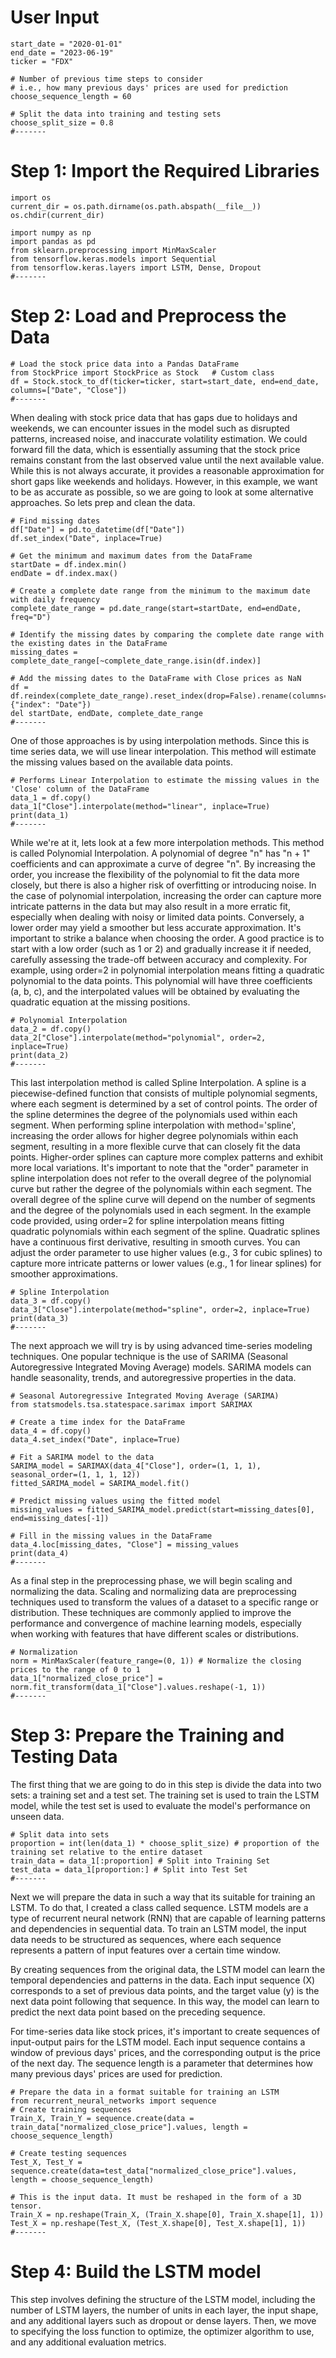 # User Input
```
start_date = "2020-01-01"
end_date = "2023-06-19"
ticker = "FDX" 

# Number of previous time steps to consider
# i.e., how many previous days' prices are used for prediction
choose_sequence_length = 60

# Split the data into training and testing sets
choose_split_size = 0.8
#-------
```



# Step 1: Import the Required Libraries 
```
import os
current_dir = os.path.dirname(os.path.abspath(__file__))
os.chdir(current_dir)

import numpy as np
import pandas as pd
from sklearn.preprocessing import MinMaxScaler
from tensorflow.keras.models import Sequential
from tensorflow.keras.layers import LSTM, Dense, Dropout
#-------
```





# Step 2: Load and Preprocess the Data
```
# Load the stock price data into a Pandas DataFrame
from StockPrice import StockPrice as Stock   # Custom class
df = Stock.stock_to_df(ticker=ticker, start=start_date, end=end_date, columns=["Date", "Close"])
#-------
```

When dealing with stock price data that has gaps due to holidays and
weekends, we can encounter issues in the model such as disrupted patterns,
increased noise, and inaccurate volatility estimation. We could forward
fill the data, which is essentially assuming that the stock price remains
constant from the last observed value until the next available value.
While this is not always accurate, it provides a reasonable approximation
for short gaps like weekends and holidays. However, in this example, we
want to be as accurate as possible, so we are going to look at some
alternative approaches. So lets prep and clean the data.




```
# Find missing dates
df["Date"] = pd.to_datetime(df["Date"])
df.set_index("Date", inplace=True)

# Get the minimum and maximum dates from the DataFrame
startDate = df.index.min()
endDate = df.index.max()

# Create a complete date range from the minimum to the maximum date with daily frequency
complete_date_range = pd.date_range(start=startDate, end=endDate, freq="D")

# Identify the missing dates by comparing the complete date range with the existing dates in the DataFrame
missing_dates = complete_date_range[~complete_date_range.isin(df.index)]

# Add the missing dates to the DataFrame with Close prices as NaN
df = df.reindex(complete_date_range).reset_index(drop=False).rename(columns={"index": "Date"})
del startDate, endDate, complete_date_range
#-------
```


One of those approaches is by using interpolation
methods. Since this is time series data, we will use linear interpolation.
This method will estimate the missing values based on the available data points.

```
# Performs Linear Interpolation to estimate the missing values in the 'Close' column of the DataFrame
data_1 = df.copy()
data_1["Close"].interpolate(method="linear", inplace=True)
print(data_1)
#-------
```

While we're at it, lets look at a few more interpolation methods. This method is called Polynomial Interpolation.
A polynomial of degree "n" has "n + 1" coefficients and can approximate a
curve of degree "n". By increasing the order, you increase the flexibility
of the polynomial to fit the data more closely, but there is also a higher
risk of overfitting or introducing noise.  In the case of polynomial
interpolation, increasing the order can capture more intricate patterns in
the data but may also result in a more erratic fit, especially when
dealing with noisy or limited data points. Conversely, a lower order may
yield a smoother but less accurate approximation.  It's important to
strike a balance when choosing the order. A good practice is to start with
a low order (such as 1 or 2) and gradually increase it if needed,
carefully assessing the trade-off between accuracy and complexity.  For
example, using order=2 in polynomial interpolation means fitting a
quadratic polynomial to the data points. This polynomial will have three
coefficients (a, b, c), and the interpolated values will be obtained by
evaluating the quadratic equation at the missing positions.

```
# Polynomial Interpolation
data_2 = df.copy()
data_2["Close"].interpolate(method="polynomial", order=2, inplace=True)
print(data_2)
#-------
```



This last interpolation method is called Spline Interpolation.
A spline is a piecewise-defined function that consists of multiple
polynomial segments, where each segment is determined by a set of control
points. The order of the spline determines the degree of the polynomials
used within each segment.  When performing spline interpolation with
method='spline', increasing the order allows for higher degree polynomials
within each segment, resulting in a more flexible curve that can closely
fit the data points. Higher-order splines can capture more complex
patterns and exhibit more local variations.  It's important to note that
the "order" parameter in spline interpolation does not refer to the
overall degree of the polynomial curve but rather the degree of the
polynomials within each segment. The overall degree of the spline curve
will depend on the number of segments and the degree of the polynomials
used in each segment.  In the example code provided, using order=2 for
spline interpolation means fitting quadratic polynomials within each
segment of the spline. Quadratic splines have a continuous first
derivative, resulting in smooth curves. You can adjust the order parameter
to use higher values (e.g., 3 for cubic splines) to capture more intricate
patterns or lower values (e.g., 1 for linear splines) for smoother
approximations.

```
# Spline Interpolation
data_3 = df.copy()
data_3["Close"].interpolate(method="spline", order=2, inplace=True)
print(data_3)
#-------
```





The next approach we will try is by using advanced time-series modeling
techniques. One popular technique is the use of SARIMA (Seasonal
Autoregressive Integrated Moving Average) models. SARIMA models can handle
seasonality, trends, and autoregressive properties in the data.

```
# Seasonal Autoregressive Integrated Moving Average (SARIMA)
from statsmodels.tsa.statespace.sarimax import SARIMAX

# Create a time index for the DataFrame
data_4 = df.copy()
data_4.set_index("Date", inplace=True)

# Fit a SARIMA model to the data
SARIMA_model = SARIMAX(data_4["Close"], order=(1, 1, 1), seasonal_order=(1, 1, 1, 12))
fitted_SARIMA_model = SARIMA_model.fit()

# Predict missing values using the fitted model
missing_values = fitted_SARIMA_model.predict(start=missing_dates[0], end=missing_dates[-1])

# Fill in the missing values in the DataFrame
data_4.loc[missing_dates, "Close"] = missing_values
print(data_4)
#-------
```



As a final step in the preprocessing phase, we will begin scaling and normalizing the data. Scaling and normalizing data are preprocessing techniques used to
transform the values of a dataset to a specific range or distribution.
These techniques are commonly applied to improve the performance and
convergence of machine learning models, especially when working with
features that have different scales or distributions.
```
# Normalization
norm = MinMaxScaler(feature_range=(0, 1)) # Normalize the closing prices to the range of 0 to 1
data_1["normalized_close_price"] = norm.fit_transform(data_1["Close"].values.reshape(-1, 1))
#-------
```






# Step 3: Prepare the Training and Testing Data 
The first thing that we are going to do in this step is divide the data into two sets: a training set and a test set. The
training set is used to train the LSTM model, while the test set is used
to evaluate the model's performance on unseen data.
```
# Split data into sets
proportion = int(len(data_1) * choose_split_size) # proportion of the training set relative to the entire dataset
train_data = data_1[:proportion] # Split into Training Set
test_data = data_1[proportion:] # Split into Test Set
#-------
```




Next we will prepare the data in such a way that its suitable for training an LSTM. To do that, I created a class called sequence.
LSTM models are a type of recurrent neural network (RNN) that are capable of learning patterns and dependencies in sequential data. To train an LSTM model, the input data needs to be structured as sequences, where each sequence represents a pattern of input features over a certain time window.

By creating sequences from the original data, the LSTM model can learn the temporal dependencies and patterns in the data. Each input sequence (X) corresponds to a set of previous data points, and the target value (y) is the next data point following that sequence. In this way, the model can learn to predict the next data point based on the preceding sequence.

For time-series data like stock prices, it's important to create sequences of input-output pairs for the LSTM model. Each input sequence contains a window of previous days' prices, and the corresponding output is the price of the next day. The sequence length is a parameter that determines how many previous days' prices are used for prediction.

```
# Prepare the data in a format suitable for training an LSTM
from recurrent_neural_networks import sequence
# Create training sequences
Train_X, Train_Y = sequence.create(data = train_data["normalized_close_price"].values, length = choose_sequence_length)

# Create testing sequences
Test_X, Test_Y = sequence.create(data=test_data["normalized_close_price"].values, length = choose_sequence_length)

# This is the input data. It must be reshaped in the form of a 3D tensor.
Train_X = np.reshape(Train_X, (Train_X.shape[0], Train_X.shape[1], 1))
Test_X = np.reshape(Test_X, (Test_X.shape[0], Test_X.shape[1], 1))
#-------
```


# Step 4: Build the LSTM model 
This step involves defining the structure of the LSTM model, including the number of LSTM layers, the number of units in each layer, the input shape, and any additional layers such as dropout or dense layers. Then, we move to specifying the loss function to optimize, the optimizer algorithm to use, and any additional evaluation metrics.

